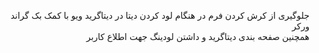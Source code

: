 <p dir="rtl">
جلوگیری از کرش کردن فرم در هنگام لود کردن دیتا در دیتاگرید ویو با کمک بک گراند ورکر
<br>
همچنین صفحه بندی دیتاگرید و داشتن لودینگ جهت اطلاع کاربر
</p>
